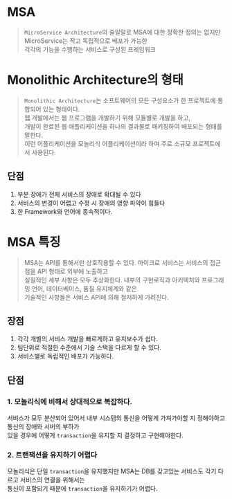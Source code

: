 # MSA
> `MicroService Architecture`의 줄일말로 MSA에 대한 정확한 정의는 없지만 MicroService는 작고 독립적으로 배포가 가능한  
> 각각의 기능을 수행하는 서비스로 구성된 프레임워크

# Monolithic Architecture의 형태
> `Monolithic Architecture`는 소프트웨어의 모든 구성요소가 한 프로젝트에 통합되어 있는 형태이다.  
> 웹 개발에서는 웹 프로그램을 개발하기 위해 모듈별로 개발을 하고,  
> 개발이 완료된 웹 애플리케이션을 하나의 결과물로 패키징하여 배포되는 형태를 말한다.  
> 이런 어플리케이션을 모놀리식 어플리케이션이라 하며 주로 소규모 프로젝트에서 사용된다.

## 단점
1. 부분 장애가 전체 서비스의 장애로 확대될 수 있다
2. 서비스의 변경이 어렵고 수정 시 장애의 영향 파악이 힘들다
3. 한 Framework와 언어에 종속적이다.

# MSA 특징
> MSA는 API를 통해서만 상호작용할 수 있다. 마이크로 서비스는 서비스의 접근점을 API 형태로 외부에 노출하고  
> 실질적인 세부 사항은 모두 추상화한다. 내부의 구현로직과 아키텍처와 프로그래밍 언어, 데이터베이스, 품질 유지체계와 같은  
기술적인 사항들은 서비스 API에 의해 철저하게 가려진다.

## 장점
1. 각각 개별의 서비스 개발을 빠르게하고 유지보수가 쉽다.
2. 팀단위로 적절한 수준에서 기술 스택을 다르게 할 수 있다.
3. 서비스별로 독립적인 배포가 가능하다.

## 단점
### 1. 모놀리식에 비해서 상대적으로 복잡하다.
서비스가 모두 분산되어 있어서 내부 시스템의 통신을 어떻게 가져가야할 지 정해야하고 통신의 장애와 서버의 부하가  
있을 경우에 어떻게 `transaction`을 유지할 지 결정하고 구현해야한다.

### 2. 트랜잭션을 유지하기 어렵다
모놀리식은 단일 `transaction`을 유지했지만 MSA는 DB를 갖고있는 서비스도 각기 다르고 서비스의 연결을 위해서는  
통신이 포함되기 때문에 `transaction`을 유지하기가 어렵다.
